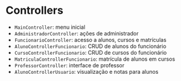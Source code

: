 # Controllers

- `MainController`: menu inicial
- `AdministradorController`: ações de administrador
- `FuncionarioController`: acesso a alunos, cursos e matrículas
- `AlunoControllerFuncionario`: CRUD de alunos do funcionário
- `CursoControllerFuncionario`: CRUD de cursos do funcionário
- `MatriculaControllerFuncionario`: matrícula de alunos em cursos
- `ProfessorController`: interface de professor
- `AlunoControllerUsuario`: visualização e notas para alunos